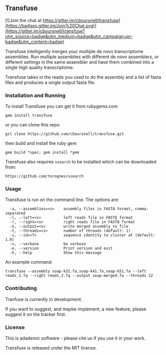 ## Transfuse

[![Join the chat at https://gitter.im/cboursnell/transfuse](https://badges.gitter.im/Join%20Chat.svg)](https://gitter.im/cboursnell/transfuse?utm_source=badge&utm_medium=badge&utm_campaign=pr-badge&utm_content=badge)

Transfuse intelligently merges your multiple de novo transcriptome assemblies. Run multiple assemblies with different de novo assemblers, or different settings in the same assembler and have them combined into a single high quality transcriptome.

Transfuse takes in the reads you used to do the assembly and a list of fasta files and produces a single output fasta file.

### Installation and Running

To install Transfuse you can get it from rubygems.com

`gem install transfuse`

or you can clone this repo:

`git clone https://github.com/cboursnell/transfuse.git`

then build and install the ruby gem

`gem build *spec; gem install *gem`

Transfuse also requires `vsearch` to be installed which can be downloaded from:

`https://github.com/torognes/vsearch`

### Usage

Transfuse is run on the command line. The options are:

```
  -a, --assemblies=<s>    assembly files in FASTA format, comma-separated
  -l, --left=<s>          left reads file in FASTQ format
  -r, --right=<s>         right reads file in FASTQ format
  -o, --output=<s>        write merged assembly to file
  -t, --threads=<i>       number of threads (default: 1)
  -i, --id=<f>            sequence identity to cluster at (default: 1.0)
  -v, --verbose           be verbose
  -e, --version           Print version and exit
  -h, --help              Show this message
```

An example command:

`transfuse --assembly soap-k31.fa,soap-k41.fa,soap-k51.fa --left reads_1.fq --right reads_2.fq --output soap-merged.fa --threads 12`

### Contributing

Tranfuse is currently in development.

If you want to suggest, and maybe implement, a new feature, please suggest it on the tracker first.

### License

This is adademic software - please cite us if you use it in your work.

Transfuse is released under the MIT license.

